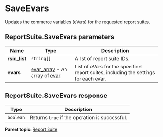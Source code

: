 # SaveEvars

Updates the commerce variables (eVars) for the requested report suites.

## ReportSuite.SaveEvars parameters

|Name|Type|Description|
|----|----|-----------|
|**rsid_list** |`string[]` |A list of report suite IDs.|
|**evars** | [evar_array](../../data_types/r_evar_array.md#) - An array of [evar](../../data_types/r_evar.md#) |List of eVars for the specified report suites, including the settings for each eVar.|

## ReportSuite.SaveEvars response

|Type|Description|
|----|-----------|
|`boolean` |Returns `true` if the operation is successful.|

**Parent topic:** [Report Suite](../../methods/report_suite/r_methods_reportsuite.md)

